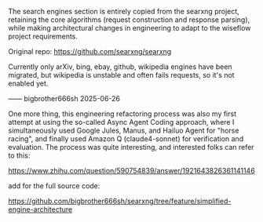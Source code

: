 The search engines section is entirely copied from the searxng project, retaining the core algorithms (request construction and response parsing), while making architectural changes in engineering to adapt to the wiseflow project requirements.

Original repo: https://github.com/searxng/searxng

Currently only arXiv, bing, ebay, github, wikipedia engines have been migrated, but wikipedia is unstable and often fails requests, so it's not enabled yet.

—— bigbrother666sh 2025-06-26

One more thing, this engineering refactoring process was also my first attempt at using the so-called Async Agent Coding approach, where I simultaneously used Google Jules, Manus, and Hailuo Agent for "horse racing", and finally used Amazon Q (claude4-sonnet) for verification and evaluation. The process was quite interesting, and interested folks can refer to this: 

https://www.zhihu.com/question/590754839/answer/1921643826361141146

add for the full source code:

https://github.com/bigbrother666sh/searxng/tree/feature/simplified-engine-architecture
